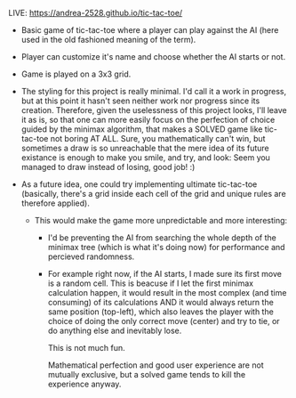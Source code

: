 LIVE: https://andrea-2528.github.io/tic-tac-toe/

- Basic game of tic-tac-toe where a player can play against the AI (here used in the old fashioned meaning of the term).
- Player can customize it's name and choose whether the AI starts or not.
- Game is played on a 3x3 grid.
- The styling for this project is really minimal. I'd call it a work in progress, but at this point it hasn't seen neither work nor progress since its creation.
    Therefore, given the uselessness of this project looks, I'll leave it as is, so that one can more easily focus on the perfection of choice 
    guided by the minimax algorithm, that makes a SOLVED game like tic-tac-toe not boring AT ALL.
    Sure, you mathematically can't win, but sometimes a draw is so unreachable that the mere idea of its future existance is enough to make you smile, and try, and look:
    Seem you managed to draw instead of losing, good job! :) 

- As a future idea, one could try implementing ultimate tic-tac-toe (basically, there's a grid inside each cell of the grid and unique rules are therefore applied).
    - This would make the game more unpredictable and more interesting:
        - I'd be preventing the AI from searching the whole depth of the minimax tree (which is what it's doing now) for performance and percieved randomness.
        - For example right now, if the AI starts, I made sure its first move is a random cell. This is beacuse if I let the first minimax calculation happen,
            it would result in the most complex (and time consuming) of its calculations AND it would always return the same position (top-left), which also leaves the player
            with the choice of doing the only correct move (center) and try to tie, or do anything else and inevitably lose.

            This is not much fun.

            Mathematical perfection and good user experience are not mutually exclusive, but a solved game tends to kill the experience anyway.

